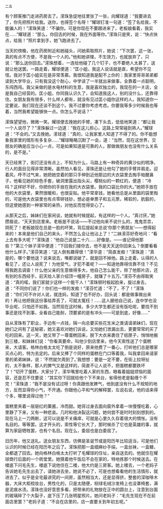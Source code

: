     二五 

   有个顾客推门走进药房去了。潆珠急促地往里张了一张，向耀球道：“我要进去了，你先把照片给我。送你，也得签个名呀！”耀球钉准一句道：“签了名给我，不能骗人的！”潆珠笑道：“不骗你。可是你现在不要跟进来了，老板娘看着，我实在……”耀球道：“那么，你回去的时候，我在外面等你。”潆珠只是笑，说：“快点快点，给我！”照片拿到手，她飞跑进去了。

   当天的傍晚，他在药房附近和她碰头，问她索取照片，她说：“下次罢，这一张，真的有点不方便，不是我一个人的。”他和她讲理，不生效力，也就放弃了，只说：“那么送你回去。”潆珠想着，一连给他碰了几个钉子，也不要绝人太甚了，送就让他送罢。一路走着，耀球便道：“匡小姐，我这人说话就是直，希望你不见怪。我对于匡小姐实在是非常羡慕。我很知道我是配不上你的：我家里哥哥弟弟都读到大学毕业，只有我没这个耐心，中学读了一半就出来做事，全靠着一点聪明，东闯西闯。我父亲做的是水电材料的生意，我是喜欢独立的，我现在的一爿店，全是我自己经营的。匡小姐，你同我认识久了，会知道我这人，别的没什么，还靠得住。女朋友我有很多，什么样人都有，就没有见过匡小姐你这样的人。我知道你一定要说，我们现在还谈不到这个。我不过要你考虑考虑。你要我等多少时候我也等着，当然我希望能够快一点。你怎么不说话？”

   潆珠望望他，微微一笑。耀球便去挽她的手臂，凑下头去，低低地笑道：“都让我一个人说尽了？”潆珠躲过一边道：“我在这儿担心，这路上常常碰到熟人。”耀球道：“不会的。”又去挽她。潆球道：“真的，让我家里人知道了不得了的。你不能想象我家里的情形有多复杂……”耀球略略沉默了一会，道：“当然，现在这世界，交朋友的确是应当小心一点，可是如果知道是可靠的人，那做做朋友也没有什么关系的，是不是。”

   天已经黑了，街灯还没有点上，不知为什么，马路上有一种奇异的黄沙似的明净，行人的面目见得非常清晰。虽然怕人看见，潆珠还是让他勾了她的手臂并肩走。迎着风，呼不过气来，她把她空着的那只手伸到近他那边的大衣袋里去掏手帕醒鼻子，他看见她的棕色手套，破洞里露出指头尖，樱桃似的一颗红的，便道：“冷吗？这样好不好，你把你的手放在我的大衣袋里。我的口袋比你的大。”她把手放在他的大衣袋里，果然很暖和，也很妥贴。他平常拿钱，她看他总是从里面的袋里掏的，可是他大衣袋里也有点零碎钱钞，想必是单票子和五元票，稀软的，肮脏的，但这使她感到一种家常的亲热，对他反而觉得安心了。

   从那天之后，姊妹们在家闲谈，她就有时候提起，有这样的一个人。“真讨厌，”她攒眉说，“天天到店里来。老板是不说话——不过他向来不说什么的，鬼鬼祟祟，阴死了！老板娘现在总是一脸的坏笑，背后提起来总说‘你那个男朋友’——想得起来的！本来是他们自己的来头，不然怎么会让他沾上了！”二妹潆芬好奇地问：“看上去有多大呢？”潆珠道：“他自己说是二十六……好像是。——谁记得他那些？”第三个妹子潆华便道：“下回我们接你去，他不是天天送你回来么？倒要看看他什么样子。”潆芬笑道：“这人倒有趣得很！”潆华道：“简直发痴！”潆珠道：“真是的，哪个要他送？说来说去，嘴都说破了，就是回不掉他。路上走着，认得的人看见了，还让人说死了！为他受气，才犯不着呢？——知道他靠得住靠不住？不见得我跑去调查！什么他父亲的生意做得多大，他自己怎么能干，除了他那片店，还有别的东西经手，前天给人家介绍顶一幢房子，就赚了十五万。”潆芬不由得取笑道：“真的喏，我们家就少这样一个能干人！”潆珠顿时板起脸来，旋过身去，道：“不同你们说了！你们也一样的发痴！”潆芬忙道：“不了，不了！”潆珠道：“你们可不许对人说，就连妈，知道了也不好办，回头说：都是做事做出来的！再让他把我这份事给弄丢了，可就太冤枉！……这人据他自己说，连中学也没毕业呢，只怕还不如我。当然现在这时候，多少大学生都还没有饭吃呢，要找不到事还是找不到事，全看自己能耐，顶要紧的是有冲头——可是到底，好像……”

   自从潆珠有了职业，手边有一点钱，隔一向总要买些花生米之类请请弟妹们，现在她们之间有了这秘密，她又喜欢对她们诉说，又怕她们泄漏出去，更要常常的买了吃的回来。这一天，她又带了一尊蛋糕回来，脱下大衣来裹住了纸匣子，悄悄地搬到三楼，和妹妹们说：“你看真要命，叫他少到店里来，他今天索性送了个蛋糕来，大请客。格林白格太太吃了倒是说好，原来他费了一番心，打听他们总是哪家买点心的，特为去定的。后来又捧了个同样的蛋糕在门口等着我，叫我拿回来请家里的弟弟妹妹，说：‘不然就欠周到了。’我想想：要是一定不要，在街上拉呀扯的，太不象样，那人的脾气又是这样的，简直不让人说不，把蛋糕都要跌坏了！”切开了蛋糕，大家分了，潆华嘴里吃着人家的东西，眼看着姐姐烦恼的面容，还是忍不住要说：“其实你下回就给他个下不来台，省得他老是黏缠个不完！”潆珠道：“我不是没有试过呀！你真跟他发脾气，他到底没有什么不规矩的地方，反而显得你小气，不开通。你跟他心平和气的解释罢，左说右说，他的话来得个多，哪里说得过他？”

   蛋糕里夹着一层层红的菓酱，冷而甜。她背过身去面向窗外拿着一块慢慢吃着，心里静了下来，又有一种悲哀。几时和他决裂这问题，她何尝不是时时刻刻想到的。现在马上一刀两断，这可以说是不关痛痒，可就是心里久久存着很大的惆怅。没有名目的。等等罢。这才开头的，索性等它长大了，那时候杀了它也是英雄的事，就算为家庭牺牲罢，也有个名目。现在么，委屈也是白委屈了。

   旧历年，他又送礼。送女朋友东西，彷佛是圣诞节或是阳历年比较适当，可是他们认识的时候已经在阳历年之后了。潆珠把那一盒细麻纱手绢，一盒丝袜，一盒糖，全都退了回去。她向格林白格太太打听了毛耀球的住址，亲自送去的。他就住在耀球商行后面的一个衖堂里。她猜着他午饭后不会在家的，特地拣那个时候送去。在楼底下问毛先生，楼底下说他住在二楼，他大约是三房客。她上楼去，一个老妈子告诉她毛先生出去了，请她进去坐，她说不必了，可是也想看看他的生活情形，就进去了。似乎是全宅最讲究的一间房，虽然相当大，还是显得挤，整套的深咖啡木器，大床大柜梳妆台，男性化的，只是太随便，棕绿毛绒沙发椅上也没罩椅套，满是泥痕水渍。潆珠也没好意思多看，把带来的礼物放在正中的圆台上，注意到台面的玻璃碎了个大裂子，底下压了几张明星照片。她问老妈子：“毛先生现在不在前面店里罢？”老妈子道：“不会在店里的，店一直要关到年初五呢。”


